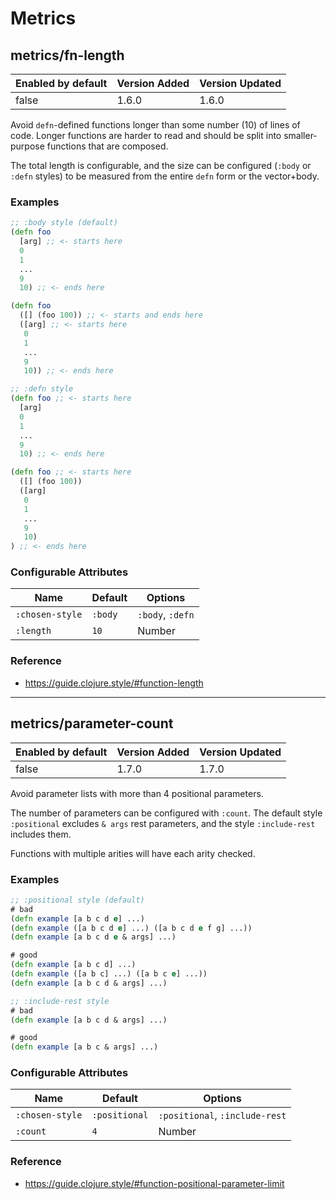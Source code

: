 # Metrics

## metrics/fn-length

| Enabled by default | Version Added | Version Updated |
| ------------------ | ------------- | --------------- |
| false              | 1.6.0         | 1.6.0           |

Avoid `defn`-defined functions longer than some number (10) of lines of code. Longer functions are harder to read and should be split into smaller-purpose functions that are composed.

The total length is configurable, and the size can be configured (`:body` or `:defn` styles) to be measured from the entire `defn` form or the vector+body.

### Examples

```clojure
;; :body style (default)
(defn foo
  [arg] ;; <- starts here
  0
  1
  ...
  9
  10) ;; <- ends here

(defn foo
  ([] (foo 100)) ;; <- starts and ends here
  ([arg] ;; <- starts here
   0
   1
   ...
   9
   10)) ;; <- ends here

;; :defn style
(defn foo ;; <- starts here
  [arg]
  0
  1
  ...
  9
  10) ;; <- ends here

(defn foo ;; <- starts here
  ([] (foo 100))
  ([arg]
   0
   1
   ...
   9
   10)
) ;; <- ends here
```

### Configurable Attributes

| Name            | Default | Options          |
| --------------- | ------- | ---------------- |
| `:chosen-style` | `:body` | `:body`, `:defn` |
| `:length`       | `10`    | Number           |

### Reference

* https://guide.clojure.style/#function-length

---

## metrics/parameter-count

| Enabled by default | Version Added | Version Updated |
| ------------------ | ------------- | --------------- |
| false              | 1.7.0         | 1.7.0           |

Avoid parameter lists with more than 4 positional parameters.

The number of parameters can be configured with `:count`. The default style `:positional` excludes `& args` rest parameters, and the style `:include-rest` includes them.

Functions with multiple arities will have each arity checked.

### Examples

```clojure
;; :positional style (default)
# bad
(defn example [a b c d e] ...)
(defn example ([a b c d e] ...) ([a b c d e f g] ...))
(defn example [a b c d e & args] ...)

# good
(defn example [a b c d] ...)
(defn example ([a b c] ...) ([a b c e] ...))
(defn example [a b c d & args] ...)

;; :include-rest style
# bad
(defn example [a b c d & args] ...)

# good
(defn example [a b c & args] ...)
```

### Configurable Attributes

| Name            | Default       | Options                        |
| --------------- | ------------- | ------------------------------ |
| `:chosen-style` | `:positional` | `:positional`, `:include-rest` |
| `:count`        | `4`           | Number                         |

### Reference

* https://guide.clojure.style/#function-positional-parameter-limit
